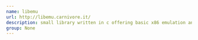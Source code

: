```yaml
---
name: libemu
url: http://libemu.carnivore.it/
description: small library written in c offering basic x86 emulation and shellcode detection. URL : http://libemu.carnivore.it/ Groups : None
group: None
---
```

